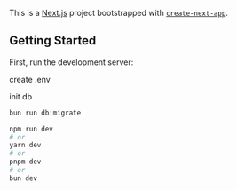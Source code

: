 This is a [Next.js](https://nextjs.org) project bootstrapped with [`create-next-app`](https://nextjs.org/docs/app/api-reference/cli/create-next-app).

## Getting Started

First, run the development server:

create .env

init db

```bash
bun run db:migrate
```

```bash
npm run dev
# or
yarn dev
# or
pnpm dev
# or
bun dev
```
